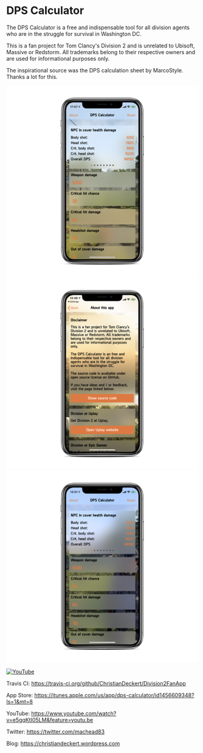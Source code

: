 # DPS Calculator

The DPS Calculator is a free and indispensable tool for all division agents who are in the struggle for survival in Washington DC.

This is a fan project for Tom Clancy's Division 2 and is unrelated to Ubisoft, Massive or Redstorm. All trademarks belong to their respective owners and are used for informational purposes only.

The inspirational source was the DPS calculation sheet by MarcoStyle. Thanks a lot for this.

![alt text](screenshot3.png)
![alt text](screenshot2.png)
![alt text](screenshot1.png)

[![YouTube](https://img.youtube.com/vi/e5gqKtI05LM/0.jpg)](https://www.youtube.com/watch?v=e5gqKtI05LM)

Travis CI: https://travis-ci.org/github/ChristianDeckert/Division2FanApp

App Store: https://itunes.apple.com/us/app/dps-calculator/id1456609348?ls=1&mt=8

YouTube: https://www.youtube.com/watch?v=e5gqKtI05LM&feature=youtu.be

Twitter: https://twitter.com/machead83

Blog: https://christiandeckert.wordpress.com
